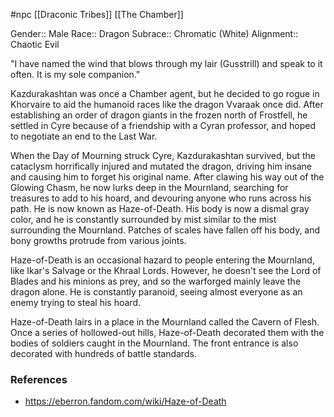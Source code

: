  #npc [[Draconic Tribes]] [[The Chamber]]

Gender:: Male
Race:: Dragon
Subrace:: Chromatic (White)
Alignment:: Chaotic Evil

"I have named the wind that blows through my lair (Gusstrill) and speak to it often. It is my sole companion."

Kazdurakashtan was once a Chamber agent, but he decided to go rogue in Khorvaire to aid the humanoid races like the dragon Vvaraak once did. After establishing an order of dragon giants in the frozen north of Frostfell, he settled in Cyre because of a friendship with a Cyran professor, and hoped to negotiate an end to the Last War.

When the Day of Mourning struck Cyre, Kazdurakashtan survived, but the cataclysm horrifically injured and mutated the dragon, driving him insane and causing him to forget his original name. After clawing his way out of the Glowing Chasm, he now lurks deep in the Mournland, searching for treasures to add to his hoard, and devouring anyone who runs across his path. He is now known as Haze-of-Death. His body is now a dismal gray color, and he is constantly surrounded by mist similar to the mist surrounding the Mournland. Patches of scales have fallen off his body, and bony growths protrude from various joints.

Haze-of-Death is an occasional hazard to people entering the Mournland, like Ikar's Salvage or the Khraal Lords. However, he doesn't see the Lord of Blades and his minions as prey, and so the warforged mainly leave the dragon alone. He is constantly paranoid, seeing almost everyone as an enemy trying to steal his hoard.

Haze-of-Death lairs in a place in the Mournland called the Cavern of Flesh. Once a series of hollowed-out hills, Haze-of-Death decorated them with the bodies of soldiers caught in the Mournland. The front entrance is also decorated with hundreds of battle standards.

### References

* https://eberron.fandom.com/wiki/Haze-of-Death
